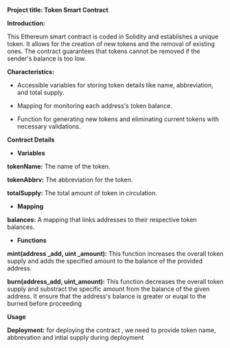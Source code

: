 **Project title: Token Smart Contract**

**Introduction:**

This Ethereum smart contract is coded in Solidity and  establishes a unique token. It allows for the creation of new tokens and the removal of existing ones. The contract guarantees that tokens cannot be removed if the sender's balance is too low.

**Characteristics:**

- Accessible variables for storing token details like name, abbreviation, and total supply.

- Mapping for monitoring each address's token balance.

- Function for generating new tokens and eliminating current tokens with necessary validations.

**Contract Details**


- **Variables**

**tokenName:** The name of the token.

**tokenAbbrv:** The abbreviation for the token.

**totalSupply:** The total amount of token in circulation.

- **Mapping**

**balances:** A mapping that links addresses to their respective token balances.

- **Functions**
  
**mint(address _add, uint _amount):** This function increases the overall token supply and adds the specified amount to the balance of the provided address.

**burn(address_add, uint_amount):** This function decreases the overall token supply and substract the specific amount from the balance of the given address. It ensure that the address's balance is greater or euqal to the burned before proceeding

**Usage**


**Deployment:** for deploying the contract , we need to provide token name, abbrevation and intial supply during deployment


